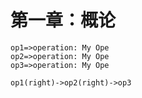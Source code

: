 # 第一章：概论

```flow
op1=>operation: My Ope
op2=>operation: My Ope
op3=>operation: My Ope

op1(right)->op2(right)->op3
```





